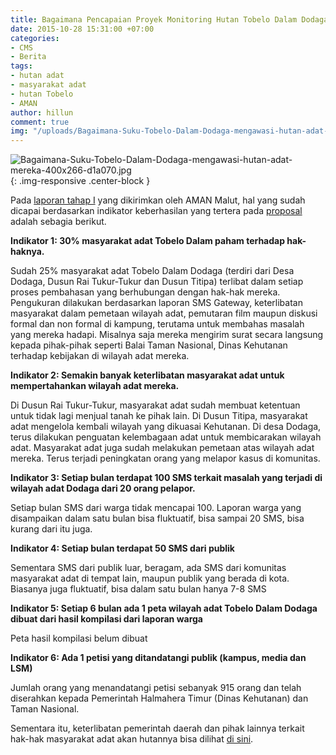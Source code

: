 ```yaml
---
title: Bagaimana Pencapaian Proyek Monitoring Hutan Tobelo Dalam Dodaga?
date: 2015-10-28 15:31:00 +07:00
categories:
- CMS
- Berita
tags:
- hutan adat
- masyarakat adat
- hutan Tobelo
- AMAN
author: hillun
comment: true
img: "/uploads/Bagaimana-Suku-Tobelo-Dalam-Dodaga-mengawasi-hutan-adat-mereka-400x266-d1a070.jpg"
---
```


![Bagaimana-Suku-Tobelo-Dalam-Dodaga-mengawasi-hutan-adat-mereka-400x266-d1a070.jpg](/uploads/Bagaimana-Suku-Tobelo-Dalam-Dodaga-mengawasi-hutan-adat-mereka-400x266-d1a070.jpg){: .img-responsive .center-block }

Pada [laporan tahap I](http://wiki.ciptamedia.org/wiki/Monitoring_Wilayah_Hutan_Suku_Tobelo_Dalam_Dodaga_dengan_Seluler/Laporan) yang dikirimkan oleh AMAN Malut, hal yang sudah dicapai berdasarkan indikator keberhasilan yang tertera pada [proposal](http://wiki.ciptamedia.org/wiki/Monitoring_Wilayah_Hutan_Suku_Tobelo_Dalam_Dodaga_dengan_Seluler) adalah sebagia berikut.

**Indikator 1: 30% masyarakat adat Tobelo Dalam paham terhadap hak-haknya.**

Sudah 25% masyarakat adat Tobelo Dalam Dodaga (terdiri dari Desa Dodaga, Dusun Rai Tukur-Tukur dan Dusun Titipa) terlibat dalam setiap proses pembahasan yang berhubungan dengan hak-hak mereka. Pengukuran dilakukan berdasarkan laporan SMS Gateway, keterlibatan masyarakat dalam pemetaan wilayah adat, pemutaran film maupun diskusi formal dan non formal di kampung, terutama untuk membahas masalah yang mereka hadapi. Misalnya saja mereka mengirim surat secara langsung kepada pihak-pihak seperti Balai Taman Nasional, Dinas Kehutanan terhadap kebijakan di wilayah adat mereka.

**Indikator 2: Semakin banyak keterlibatan masyarakat adat untuk mempertahankan wilayah adat mereka.**

Di Dusun Rai Tukur-Tukur, masyarakat adat sudah membuat ketentuan untuk tidak lagi menjual tanah ke pihak lain. Di Dusun Titipa, masyarakat adat mengelola kembali wilayah yang dikuasai Kehutanan. Di desa Dodaga, terus dilakukan penguatan kelembagaan adat untuk membicarakan wilayah adat. Masyarakat adat juga sudah melakukan pemetaan atas wilayah adat mereka. Terus terjadi peningkatan orang yang melapor kasus di komunitas.

**Indikator 3: Setiap bulan terdapat 100 SMS terkait masalah yang terjadi di wilayah adat Dodaga dari 20 orang pelapor.**

Setiap bulan SMS dari warga tidak mencapai 100. Laporan warga yang disampaikan dalam satu bulan bisa fluktuatif, bisa sampai 20 SMS, bisa kurang dari itu juga.

**Indikator 4: Setiap bulan terdapat 50 SMS dari publik**

Sementara SMS dari publik luar, beragam, ada SMS dari komunitas masyarakat adat di tempat lain, maupun publik yang berada di kota. Biasanya juga fluktuatif, bisa dalam satu bulan hanya 7-8 SMS

**Indikator 5: Setiap 6 bulan ada 1 peta wilayah adat Tobelo Dalam Dodaga dibuat dari hasil kompilasi dari laporan warga**

Peta hasil kompilasi belum dibuat

**Indikator 6: Ada 1 petisi yang ditandatangi publik (kampus, media dan LSM)**

Jumlah orang yang menandatangi petisi sebanyak 915 orang dan telah diserahkan kepada Pemerintah Halmahera Timur (Dinas Kehutanan) dan Taman Nasional.

Sementara itu, keterlibatan pemerintah daerah dan pihak lainnya terkait hak-hak masyarakat adat akan hutannya bisa dilihat [di sini](http://dukungan-pemerintah-daerah-dinas-kehutanan-dan-taman-nasional-terkait-hak-masyarakat-adat/).